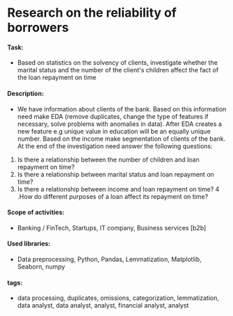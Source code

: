 # Research on the reliability of borrowers


#### Task: 
- Based on statistics on the solvency of clients, investigate whether the marital status and the number of the client's children affect the fact of the loan repayment on time

#### Description:
- We have information about clients of the bank.  Based on this information need make EDA (remove duplicates, change the type of features if necessary, solve problems with anomalies in data). After EDA creates a new feature e.g unique value in education will be an equally unique number.  Based on the income make segmentation of clients of the bank. At the end of the investigation need answer  the following questions:
1. Is there a relationship between the number of children and loan repayment on time?
2. Is there a relationship between marital status and loan repayment on time?
3. Is there a relationship between income and loan repayment on time?
4 .How do different purposes of a loan affect its repayment on time?

#### Scope of activities: 
- Banking / FinTech, Startups, IT company, Business services [b2b] 
#### Used libraries:
- Data preprocessing, Python, Pandas, Lemmatization,  Matplotlib, Seaborn, numpy
#### tags:
- data processing, duplicates, omissions, categorization, lemmatization, data analyst, data analyst, analyst, financial analyst, analyst
